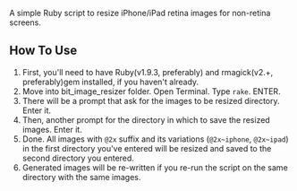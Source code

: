 A simple Ruby script to resize iPhone/iPad retina images for non-retina screens.

## How To Use
1. First, you'll need to have Ruby(v1.9.3, preferably) and rmagick(v2.+,
   preferably)gem installed, if you haven't already.
2. Move into bit_image_resizer folder. Open Terminal. Type `rake`. ENTER.
3. There will be a prompt that ask for the images to be resized
   directory. Enter it.
4. Then, another prompt for the directory in which to save the resized
   images. Enter it.
5. Done. All images with `@2x` suffix and its variations (`@2x~iphone`,
   `@2x~ipad`) in the first directory you've entered will be resized and
   saved to the second directory you entered.
6. Generated images will be re-written if you re-run the script on the
   same directory with the same images.
